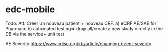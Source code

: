 # edc-mobile

Todo:
Att: Créer un nouveau patient + nouveau CRF.
a) eCRF AE/SAE for Pharmaco
b) automated testing=> drop all/create a new study directly in the DB via the service+ unit test


AE Severity
https://www.cdisc.org/kb/article/changing-event-severity


